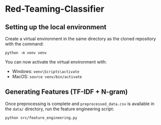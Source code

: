 # Red-Teaming-Classifier

## Setting up the local environment

Create a virtual environment in the same directory as the cloned repository with the command:

```python -m venv venv```

You can now activate the virtual environment with:

- Windows: ```venv\Scripts\activate```
- MacOS: ```source venv/bin/activate```

## Generating Features (TF-IDF + N-gram)

Once preprocessing is complete and `preprocessed_data.csv` is available in the `data/` directory, run the feature engineering script:

```bash
python src/feature_engineering.py
